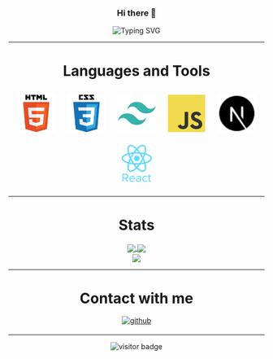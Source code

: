 <div align="center">

### Hi there 👋

![Typing SVG](https://readme-typing-svg.demolab.com?font=Fira+Code&duration=2000&pause=1000&color=61DBFB&background=0d1117&center=true&vCenter=true&width=435&lines=Welcome+to+my+page%2C+this+is+Murat)

</div>

---

<div align="center">

# Languages and Tools

<div align="center">    
<a target="_blank"><img style="margin: 10px" src="/img/html5.svg" alt="HTML5" title="HTML5" height="75" /></a> 
<a target="_blank"><img style="margin: 10px" src="/img/css3.svg" alt="CSS3" title="CSS3" height="75" /></a>  
<a target="_blank"><img style="margin: 10px" src="/img/tailwindcss.svg" alt="Tailwind CSS" title="Tailwind CSS" height="75" /></a>  
<a target="_blank"><img style="margin: 10px" src="/img/javascript.svg" alt="JavaScript" title="JavaScript" height="75" /></a> 
<a target="_blank"><img style="margin: 10px" src="/img/nextjs.svg" alt="NextJS" title="NextJS" height="75" /></a> 
<a target="_blank"><img style="margin: 10px" src="/img/react.svg" alt="React" title="React" height="75" /></a>  
</div>
  
---
  
# Stats
<div align="center">
<a href="https://github.com/KarsMurat/Personal-Website">
  <img align="center" src="https://github-stats.muratkars.live/api/pin/?username=KarsMurat&repo=Personal-Website&show_owner=true&theme=react&hide_border=true" />
</a>
<a href="https://github.com/KarsMurat">
  <img align="center" src="https://github-stats.muratkars.live/api/top-langs/?username=KarsMurat&layout=compact&theme=react&hide_border=true&langs_count=10" />
</a>
</div>
 
<div align="center"> 
<a href="https://github.com/KarsMurat">
  <img align="center" src="https://github-stats.muratkars.live/api?username=KarsMurat&theme=react&hide_border=true&include_all_commits=true&show_icons=true&hide_rank=true" />
</a>
</div>

---

<div align="center">

# Contact with me

</div>

<div align="center">
<a href="https://github.com/KarsMurat" target="_blank">
<img src=https://img.shields.io/badge/github-%2324292e.svg?&style=for-the-badge&logo=github&logoColor=white alt=github style="margin-bottom: 5px;" />
</a>
</div>

---

<div align="center">

![visitor badge](https://visitor-badge.glitch.me/badge?page_id=KarsMurat&left_text=My%20Page%20Visitors)

</div>
